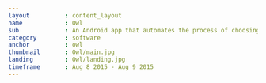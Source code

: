 ```yaml
---
layout          : content_layout
name            : Owl
sub             : An Android app that automates the process of choosing a designated driver.
category        : software
anchor          : owl
thumbnail       : Owl/main.jpg
landing			: Owl/landing.jpg
timeframe       : Aug 8 2015 - Aug 9 2015
---
```

